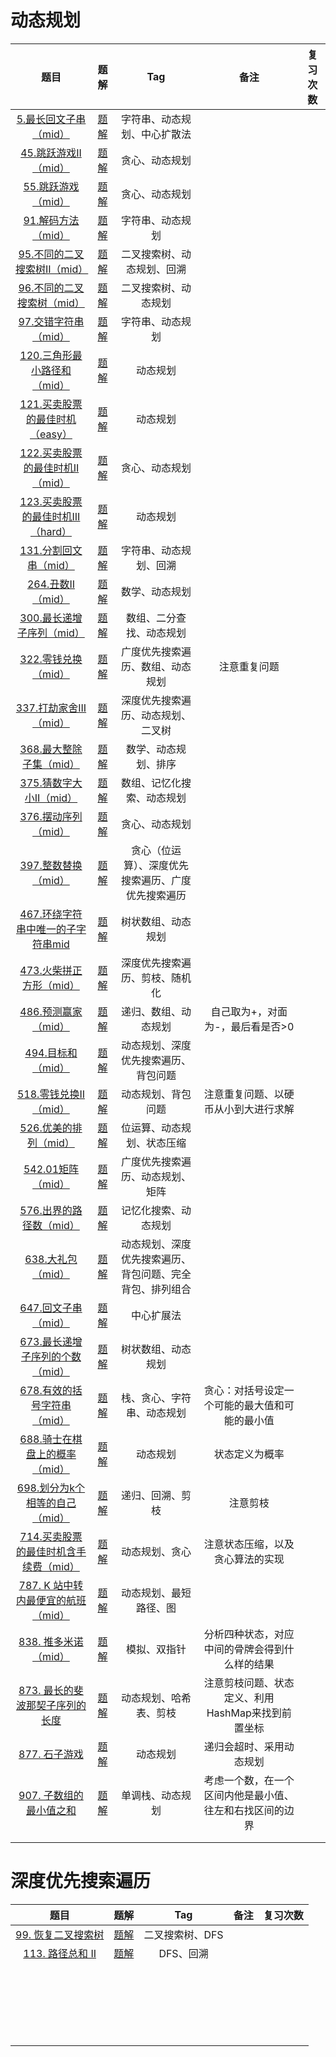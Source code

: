 # 动态规划



|                             题目                             |                             题解                             |                           Tag                            |                           备注                           | 复习次数 |
| :----------------------------------------------------------: | :----------------------------------------------------------: | :------------------------------------------------------: | :------------------------------------------------------: | :------: |
| [5.最长回文子串（mid）](https://leetcode.cn/problems/longest-palindromic-substring/) | [题解](https://leetcode.cn/problems/longest-palindromic-substring/solution/zhong-xin-kuo-san-dong-tai-gui-hua-by-liweiwei1419/) |               字符串、动态规划、中心扩散法               |                                                          |          |
| [45.跳跃游戏II（mid）](https://leetcode.cn/problems/jump-game-ii/) | [题解](https://leetcode.cn/problems/jump-game-ii/solution/xiang-xi-tong-su-de-si-lu-fen-xi-duo-jie-fa-by-10/) |                      贪心、动态规划                      |                                                          |          |
| [55.跳跃游戏（mid）](https://leetcode.cn/problems/jump-game/) | [题解](https://leetcode.cn/problems/jump-game/solution/tiao-yue-you-xi-by-leetcode-solution/) |                      贪心、动态规划                      |                                                          |          |
| [91.解码方法（mid）](https://leetcode.cn/problems/decode-ways/) | [题解](https://leetcode.cn/problems/decode-ways/solution/jie-ma-fang-fa-by-leetcode-solution-p8np/) |                     字符串、动态规划                     |                                                          |          |
| [95.不同的二叉搜索树II（mid）](https://leetcode.cn/problems/unique-binary-search-trees-ii/) | [题解](https://leetcode.cn/problems/unique-binary-search-trees-ii/solution/xiang-xi-tong-su-de-si-lu-fen-xi-duo-jie-fa-by-2-7/) |                二叉搜索树、动态规划、回溯                |                                                          |          |
| [96.不同的二叉搜索树（mid）](https://leetcode.cn/problems/unique-binary-search-trees/) | [题解](https://leetcode.cn/problems/unique-binary-search-trees/solution/bu-tong-de-er-cha-sou-suo-shu-by-leetcode-solution/) |                   二叉搜索树、动态规划                   |                                                          |          |
| [97.交错字符串（mid）](https://leetcode.cn/problems/interleaving-string/submissions/) | [题解](https://leetcode.cn/problems/interleaving-string/solution/lei-si-lu-jing-wen-ti-zhao-zhun-zhuang-tai-fang-ch/) |                     字符串、动态规划                     |                                                          |          |
| [120.三角形最小路径和（mid）](https://leetcode.cn/problems/triangle/submissions/) | [题解](https://leetcode.cn/problems/triangle/solution/di-gui-ji-yi-hua-dp-bi-xu-miao-dong-by-sweetiee/) |                         动态规划                         |                                                          |          |
| [121.买卖股票的最佳时机（easy）](https://leetcode.cn/problems/best-time-to-buy-and-sell-stock/submissions/) | [题解](https://leetcode.cn/problems/best-time-to-buy-and-sell-stock/solution/121-mai-mai-gu-piao-de-zui-jia-shi-ji-by-leetcode-/) |                         动态规划                         |                                                          |          |
| [122.买卖股票的最佳时机II（mid）](https://leetcode.cn/problems/best-time-to-buy-and-sell-stock-ii/) | [题解](https://leetcode.cn/problems/best-time-to-buy-and-sell-stock-ii/solution/mai-mai-gu-piao-de-zui-jia-shi-ji-ii-by-leetcode-s/) |                      贪心、动态规划                      |                                                          |          |
| [123.买卖股票的最佳时机III（hard）](https://leetcode.cn/problems/best-time-to-buy-and-sell-stock-iii/solution/) | [题解](https://leetcode.cn/problems/best-time-to-buy-and-sell-stock-iii/solution/123-mai-mai-gu-piao-de-zui-jia-shi-ji-ii-zfh9/) |                         动态规划                         |                                                          |          |
| [131.分割回文串（mid）](https://leetcode.cn/problems/palindrome-partitioning/) | [题解](https://leetcode.cn/problems/palindrome-partitioning/solution/hui-su-you-hua-jia-liao-dong-tai-gui-hua-by-liweiw/) |                  字符串、动态规划、回溯                  |                                                          |          |
| [264.丑数II（mid）](https://leetcode.cn/problems/ugly-number-ii/) | [题解](https://leetcode.cn/problems/ugly-number-ii/solution/chou-shu-ii-by-leetcode-solution-uoqd/) |                      数学、动态规划                      |                                                          |          |
| [300.最长递增子序列（mid）](https://leetcode.cn/problems/longest-increasing-subsequence/) | [题解](https://leetcode.cn/problems/longest-increasing-subsequence/solution/zui-chang-shang-sheng-zi-xu-lie-dong-tai-gui-hua-2/) |                 数组、二分查找、动态规划                 |                                                          |          |
| [322.零钱兑换（mid）](https://leetcode.cn/problems/coin-change/) | [题解](https://leetcode.cn/problems/coin-change/solution/322-ling-qian-dui-huan-by-leetcode-solution/) |             广度优先搜索遍历、数组、动态规划             |                       注意重复问题                       |          |
| [337.打劫家舍III（mid）](https://leetcode.cn/problems/house-robber-iii/) | [题解](https://leetcode.cn/problems/house-robber-iii/solution/da-jia-jie-she-iii-by-leetcode-solution/) |            深度优先搜索遍历、动态规划、二叉树            |                                                          |          |
| [368.最大整除子集（mid）](https://leetcode.cn/problems/largest-divisible-subset/) | [题解](https://leetcode.cn/problems/largest-divisible-subset/solution/gong-shui-san-xie-noxiang-xin-ke-xue-xi-0a3jc/) |                   数学、动态规划、排序                   |                                                          |          |
| [375.猜数字大小II（mid）](https://leetcode.cn/problems/guess-number-higher-or-lower-ii/) | [题解](https://leetcode.cn/problems/guess-number-higher-or-lower-ii/solution/gong-shui-san-xie-yi-ti-shuang-jie-ji-yi-92e5/) |                数组、记忆化搜索、动态规划                |                                                          |          |
| [376.摆动序列（mid）](https://leetcode.cn/problems/wiggle-subsequence/) | [题解](https://leetcode.cn/problems/wiggle-subsequence/solution/tan-xin-si-lu-qing-xi-er-zheng-que-de-ti-jie-by-lg/) |                      贪心、动态规划                      |                                                          |          |
| [397.整数替换（mid）](https://leetcode.cn/problems/integer-replacement/) | [题解](https://leetcode.cn/problems/integer-replacement/solution/gong-shui-san-xie-yi-ti-san-jie-dfsbfs-t-373h/) |    贪心（位运算）、深度优先搜索遍历、广度优先搜索遍历    |                                                          |          |
| [467.环绕字符串中唯一的子字符串mid](https://leetcode.cn/problems/unique-substrings-in-wraparound-string/) | [题解](https://leetcode.cn/problems/unique-substrings-in-wraparound-string/solution/by-ac_oier-qteu/) |                    树状数组、动态规划                    |                                                          |          |
| [473.火柴拼正方形（mid）](https://leetcode.cn/problems/matchsticks-to-square/) | [题解](https://leetcode.cn/problems/matchsticks-to-square/solution/by-ac_oier-k8i7/) |              深度优先搜索遍历、剪枝、随机化              |                                                          |          |
| [486.预测赢家（mid）](https://leetcode.cn/problems/predict-the-winner/) |   [题解](https://leetcode.cn/problems/predict-the-winner/)   |                   递归、数组、动态规划                   |             自己取为+，对面为-，最后看是否>0             |          |
| [494.目标和（mid）](https://leetcode.cn/problems/target-sum/) | [题解](https://leetcode.cn/problems/target-sum/solution/gong-shui-san-xie-yi-ti-si-jie-dfs-ji-yi-et5b/) |           动态规划、深度优先搜索遍历、背包问题           |                                                          |          |
| [518.零钱兑换II（mid）](https://leetcode.cn/problems/coin-change-2/) | [题解](https://leetcode.cn/problems/coin-change-2/solution/gong-shui-san-xie-xiang-jie-wan-quan-bei-6hxv/) |                    动态规划、背包问题                    |           注意重复问题、以硬币从小到大进行求解           |          |
| [526.优美的排列（mid）](https://leetcode.cn/problems/beautiful-arrangement/) | [题解](https://leetcode.cn/problems/beautiful-arrangement/solution/gong-shui-san-xie-xiang-jie-liang-chong-vgsia/) |                位运算、动态规划、状态压缩                |                                                          |          |
| [542.01矩阵（mid）](https://leetcode.cn/problems/01-matrix/) | [题解](https://leetcode.cn/problems/01-matrix/solution/01ju-zhen-by-leetcode-solution/) |             广度优先搜索遍历、动态规划、矩阵             |                                                          |          |
| [576.出界的路径数（mid）](https://leetcode.cn/problems/out-of-boundary-paths/) | [题解](https://leetcode.cn/problems/out-of-boundary-paths/solution/gong-shui-san-xie-yi-ti-shuang-jie-ji-yi-asrz/) |                   记忆化搜索、动态规划                   |                                                          |          |
| [638.大礼包（mid）](https://leetcode.cn/problems/shopping-offers/) | [题解](https://leetcode.cn/problems/shopping-offers/solution/gong-shui-san-xie-yi-ti-shuang-jie-zhuan-qgk1/) | 动态规划、深度优先搜索遍历、背包问题、完全背包、排列组合 |                                                          |          |
| [647.回文子串（mid）](https://leetcode.cn/problems/palindromic-substrings/) | [题解](https://leetcode.cn/problems/palindromic-substrings/solution/hui-wen-zi-chuan-by-leetcode-solution/) |                        中心扩展法                        |                                                          |          |
| [673.最长递增子序列的个数（mid）](https://leetcode.cn/problems/number-of-longest-increasing-subsequence/) | [题解](https://leetcode.cn/problems/number-of-longest-increasing-subsequence/solution/gong-shui-san-xie-lis-de-fang-an-shu-wen-obuz/) |                    树状数组、动态规划                    |                                                          |          |
| [678.有效的括号字符串（mid）](https://leetcode.cn/problems/valid-parenthesis-string/) | [题解](https://leetcode.cn/problems/valid-parenthesis-string/solution/you-xiao-de-gua-hao-zi-fu-chuan-by-leetc-osi3/) |                栈、贪心、字符串、动态规划                |      贪心：对括号设定一个可能的最大值和可能的最小值      |          |
| [688.骑士在棋盘上的概率（mid）](https://leetcode.cn/problems/knight-probability-in-chessboard/) | [题解](https://leetcode.cn/problems/knight-probability-in-chessboard/solution/gong-shui-san-xie-jian-dan-qu-jian-dp-yu-st8l/) |                         动态规划                         |                      状态定义为概率                      |          |
| [698.划分为k个相等的自己（mid）](https://leetcode.cn/problems/partition-to-k-equal-sum-subsets/) | [题解](https://leetcode.cn/problems/partition-to-k-equal-sum-subsets/solution/javahui-su-jian-zhi-shou-ba-shou-jiao-hu-0equ/) |                     递归、回溯、剪枝                     |                         注意剪枝                         |          |
| [714.买卖股票的最佳时机含手续费（mid）](https://leetcode.cn/problems/best-time-to-buy-and-sell-stock-with-transaction-fee/) | [题解](https://leetcode.cn/problems/best-time-to-buy-and-sell-stock-with-transaction-fee/solution/mai-mai-gu-piao-de-zui-jia-shi-ji-han-sh-rzlz/) |                      动态规划、贪心                      |             注意状态压缩，以及贪心算法的实现             |          |
| [787. K 站中转内最便宜的航班（mid）](https://leetcode.cn/problems/cheapest-flights-within-k-stops/) | [题解](https://leetcode.cn/problems/cheapest-flights-within-k-stops/solution/k-zhan-zhong-zhuan-nei-zui-bian-yi-de-ha-abzi/) |                  动态规划、最短路径、图                  |                                                          |          |
| [838. 推多米诺（mid）](https://leetcode.cn/problems/push-dominoes/) | [题解](https://leetcode.cn/problems/push-dominoes/solution/tui-duo-mi-nuo-by-leetcode-solution-dwgm/) |                       模拟、双指针                       |      分析四种状态，对应中间的骨牌会得到什么样的结果      |          |
| [873. 最长的斐波那契子序列的长度](https://leetcode.cn/problems/length-of-longest-fibonacci-subsequence/) | [题解](https://leetcode.cn/problems/length-of-longest-fibonacci-subsequence/solution/by-ac_oier-beo2/) |                  动态规划、哈希表、剪枝                  |    注意剪枝问题、状态定义、利用HashMap来找到前置坐标     |          |
|  [877. 石子游戏](https://leetcode.cn/problems/stone-game/)   | [题解](https://leetcode.cn/problems/stone-game/solution/shi-zi-you-xi-by-leetcode-solution/) |                         动态规划                         |                 递归会超时、采用动态规划                 |          |
| [907. 子数组的最小值之和](https://leetcode.cn/problems/sum-of-subarray-minimums/) | [题解](https://leetcode.cn/problems/sum-of-subarray-minimums/solution/xiao-bai-lang-dong-hua-xiang-jie-bao-zhe-489q/) |                     单调栈、动态规划                     | 考虑一个数，在一个区间内他是最小值、往左和右找区间的边界 |          |
|                                                              |                                                              |                                                          |                                                          |          |
|                                                              |                                                              |                                                          |                                                          |          |



# 深度优先搜索遍历



|                             题目                             |                             题解                             |       Tag       | 备注 | 复习次数 |
| :----------------------------------------------------------: | :----------------------------------------------------------: | :-------------: | :--: | :------: |
| [99. 恢复二叉搜索树](https://leetcode.cn/problems/recover-binary-search-tree/) | [题解](https://leetcode.cn/problems/recover-binary-search-tree/solution/san-chong-jie-fa-xiang-xi-tu-jie-99-hui-fu-er-cha-/) | 二叉搜索树、DFS |      |          |
| [113. 路径总和 II](https://leetcode.cn/problems/path-sum-ii/) | [题解](https://leetcode.cn/problems/path-sum-ii/solution/3chong-fang-shi-jie-jue-2chong-ji-bai-liao-100de-2/) |    DFS、回溯    |      |          |
|                                                              |                                                              |                 |      |          |
|                                                              |                                                              |                 |      |          |
|                                                              |                                                              |                 |      |          |
|                                                              |                                                              |                 |      |          |
|                                                              |                                                              |                 |      |          |
|                                                              |                                                              |                 |      |          |
|                                                              |                                                              |                 |      |          |
|                                                              |                                                              |                 |      |          |
|                                                              |                                                              |                 |      |          |
|                                                              |                                                              |                 |      |          |
|                                                              |                                                              |                 |      |          |
|                                                              |                                                              |                 |      |          |
|                                                              |                                                              |                 |      |          |
|                                                              |                                                              |                 |      |          |
|                                                              |                                                              |                 |      |          |
|                                                              |                                                              |                 |      |          |
|                                                              |                                                              |                 |      |          |
|                                                              |                                                              |                 |      |          |
|                                                              |                                                              |                 |      |          |
|                                                              |                                                              |                 |      |          |
|                                                              |                                                              |                 |      |          |
|                                                              |                                                              |                 |      |          |

